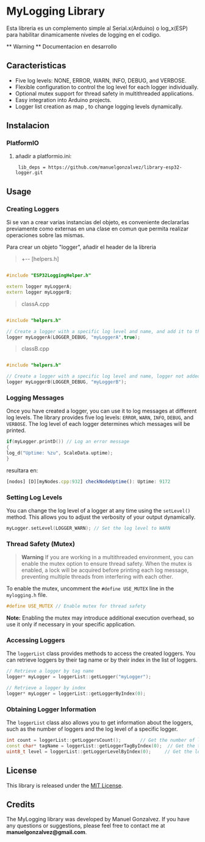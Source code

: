 # MyLogging Library

Esta libreria es un complemento simple al Serial.x(Arduino) o log_x(ESP) para habilitar dinamicamente niveles de logging en el codigo.

** Warning ** Documentacion en desarrollo

## Caracteristicas

- Five log levels: NONE, ERROR, WARN, INFO, DEBUG, and VERBOSE.
- Flexible configuration to control the log level for each logger individually.
- Optional mutex support for thread safety in multithreaded applications.
- Easy integration into Arduino projects.
- Logger list creation as map , to change logging levels dynamically.

## Instalacion

### PlatformIO

1. añadir a platformio.ini:

        lib_deps = https://github.com/manuelgonzalvez/library-esp32-logger.git


## Usage

### Creating Loggers

Si se van a crear varias instancias del objeto, es conveniente declararlas previamente como externas en una clase en comun que permita realizar operaciones sobre las mismas.

Para crear un objeto "logger", añadir el header de la libreria

>+-- [helpers.h]

```cpp

#include "ESP32LoggingHelper.h"

extern logger myLoggerA;
extern logger myLoggerB;

```

> classA.cpp
```cpp

#include "helpers.h"

// Create a logger with a specific log level and name, and add it to the loggerList array
logger myLoggerA(LOGGER_DEBUG, "myLoggerA",true);
```

> classB.cpp

```cpp

#include "helpers.h"

// Create a logger with a specific log level and name, logger not added to the list.
logger myLoggerB(LOGGER_DEBUG, "myLoggerB");
```




### Logging Messages

Once you have created a logger, you can use it to log messages at different log levels. The library provides five log levels: `ERROR`, `WARN`, `INFO`, `DEBUG`, and `VERBOSE`. The log level of each logger determines which messages will be printed.

```cpp
if(myLogger.printD()) // Log an error message
{
log_d("Uptime: %zu", ScaleData.uptime);
}
```
resultara en:
```js
[nodos] [D][myNodes.cpp:932] checkNodeUptime(): Uptime: 9172 
```

### Setting Log Levels

You can change the log level of a logger at any time using the `setLevel()` method. This allows you to adjust the verbosity of your output dynamically.

```cpp
myLogger.setLevel(LOGGER_WARN); // Set the log level to WARN
```

### Thread Safety (Mutex)

> **Warning**
> If you are working in a multithreaded environment, you can enable the mutex option to ensure thread safety. When the mutex is enabled, a lock will be acquired before printing each log message, preventing multiple threads from interfering with each other.

To enable the mutex, uncomment the `#define USE_MUTEX` line in the `mylogging.h` file.

```cpp
#define USE_MUTEX // Enable mutex for thread safety
```

**Note:** Enabling the mutex may introduce additional execution overhead, so use it only if necessary in your specific application.

### Accessing Loggers

The `loggerList` class provides methods to access the created loggers. You can retrieve loggers by their tag name or by their index in the list of loggers.

```cpp
// Retrieve a logger by tag name
logger* myLogger = loggerList::getLogger("myLogger");

// Retrieve a logger by index
logger* myLogger = loggerList::getLoggerByIndex(0);
```

### Obtaining Logger Information

The `loggerList` class also allows you to get information about the loggers, such as the number of loggers and the log level of a specific logger.

```cpp
int count = loggerList::getLoggersCount();       // Get the number of loggers
const char* tagName = loggerList::getLoggerTagByIndex(0);  // Get the tag name of the first logger
uint8_t level = loggerList::getLoggerLevelByIndex(0);     // Get the log level of the first logger
```

<!-- ## Examples

The library includes example sketches that demonstrate its usage. You can find them in the Arduino IDE under **File > Examples > MyLogging**. -->

## License

This library is released under the [MIT License](https://opensource.org/licenses/MIT).

## Credits

The MyLogging library was developed by Manuel Gonzalvez. If you have any questions or suggestions, please feel free to contact me at __manuelgonzalvez@gmail.com__.

